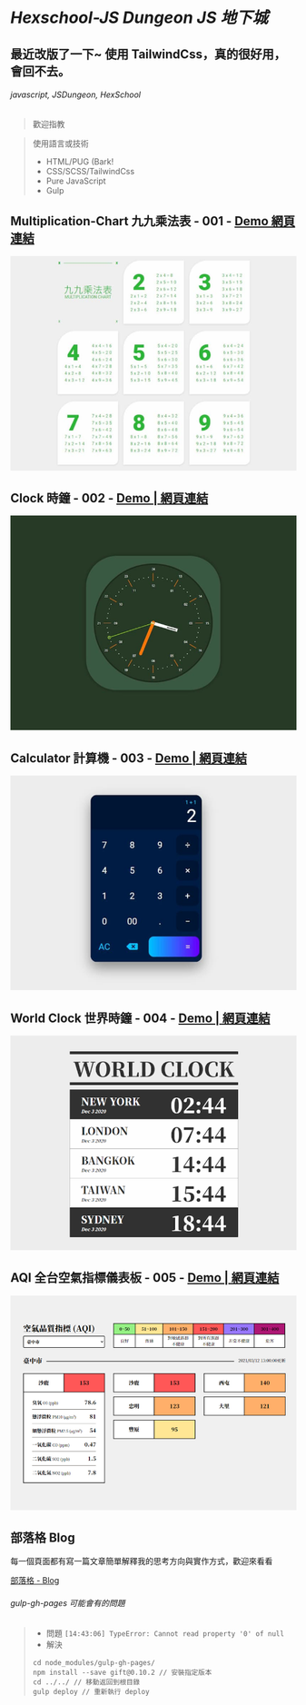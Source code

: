 # _Hexschool-JS Dungeon JS 地下城_

## 最近改版了一下~ 使用 TailwindCss，真的很好用，會回不去。

###### javascript, JSDungeon, HexSchool

> 歡迎指教

> 使用語言或技術
>
> -   HTML/PUG (Bark!
> -   CSS/SCSS/TailwindCss
> -   Pure JavaScript
> -   Gulp

## Multiplication-Chart 九九乘法表 - 001 - <a href="https://kevinshu1995.github.io/hex_jsDungeon/jsDun-001.html" target="_blank">Demo 網頁連結</a>

![demo](https://raw.githubusercontent.com/kevinshu1995/hex_jsDungeon/gh-pages/assets/images/dungeon/001-MultiplicationChart.jpg)

## Clock 時鐘 - 002 - <a href="https://kevinshu1995.github.io/hex_jsDungeon/jsDun-002.html" target="_blank">Demo | 網頁連結</a>

![demo](https://raw.githubusercontent.com/kevinshu1995/hex_jsDungeon/gh-pages/assets/images/dungeon/002-clock.jpg)

## Calculator 計算機 - 003 - <a href="https://kevinshu1995.github.io/hex_jsDungeon/jsDun-003.html" target="_blank">Demo | 網頁連結</a>

![demo](https://raw.githubusercontent.com/kevinshu1995/hex_jsDungeon/gh-pages/assets/images/dungeon/003-calculator.jpg)

## World Clock 世界時鐘 - 004 - <a href="https://kevinshu1995.github.io/hex_jsDungeon/jsDun-004.html" target="_blank">Demo | 網頁連結</a>

![demo](https://raw.githubusercontent.com/kevinshu1995/hex_jsDungeon/gh-pages/assets/images/dungeon/004-worldClock.png)

## AQI 全台空氣指標儀表板 - 005 - <a href="https://kevinshu1995.github.io/hex_jsDungeon/jsDun-005.html" target="_blank">Demo | 網頁連結</a>

![demo](https://raw.githubusercontent.com/kevinshu1995/hex_jsDungeon/gh-pages/assets/images/dungeon/005-aqi.jpg)

## 部落格 Blog

每一個頁面都有寫一篇文章簡單解釋我的思考方向與實作方式，歡迎來看看

<a href="https://kevinshu1995.github.io/blog" target="_blank">部落格 - Blog</a>

###### gulp-gh-pages 可能會有的問題

> -   問題
>     `[14:43:06] TypeError: Cannot read property '0' of null`
> -   解決
>
> ```
> cd node_modules/gulp-gh-pages/
> npm install --save gift@0.10.2 // 安裝指定版本
> cd ../../ // 移動返回到根目錄
> gulp deploy // 重新執行 deploy
> ```
